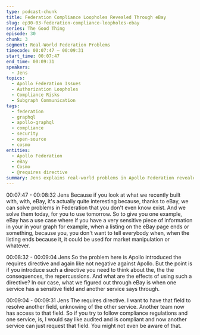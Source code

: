 ```yaml
---
type: podcast-chunk
title: Federation Compliance Loopholes Revealed Through eBay
slug: ep30-03-federation-compliance-loopholes-ebay
series: The Good Thing
episode: 30
chunk: 3
segment: Real-World Federation Problems
timecode: 00:07:47 – 00:09:31
start_time: 00:07:47
end_time: 00:09:31
speakers:
  - Jens
topics:
  - Apollo Federation Issues
  - Authorization Loopholes
  - Compliance Risks
  - Subgraph Communication
tags:
  - federation
  - graphql
  - apollo-graphql
  - compliance
  - security
  - open-source
  - cosmo
entities:
  - Apollo Federation
  - eBay
  - Cosmo
  - @requires directive
summary: Jens explains real-world problems in Apollo Federation revealed through eBay collaboration, including authorization loopholes in `@requires` and compliance risks in subgraph communication.
---
```

00:07:47 - 00:08:32
Jens
Because if you look at what we recently built with, with, eBay, it's actually quite interesting because, thanks to eBay, we can solve problems in Federation that you don't even know exist. And we solve them today, for you to use tomorrow. So to give you one example, eBay has a use case where if you have a very sensitive piece of information in your in your graph for example, when a listing on the eBay page ends or something, because you, you don't want to tell everybody when, when the listing ends because it, it could be used for market manipulation or whatever.

00:08:32 - 00:09:04
Jens
So the problem here is Apollo introduced the requires directive and again like not negative against Apollo. But the point is if you introduce such a directive you need to think about the, the the consequences, the repercussions. And what are the effects of using such a directive? In our case, what we figured out through eBay is when one service has a sensitive field and another service says through.

00:09:04 - 00:09:31
Jens
The requires directive. I want to have that field to resolve another field, unknowing of the other service. Another team now has access to that field. So if you try to follow compliance regulations and one service, is, I would say like audited and is compliant and now another service can just request that field. You might not even be aware of that.
